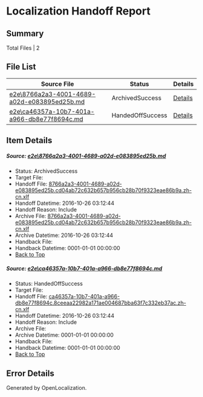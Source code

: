 # <a name='report-top'></a> Localization Handoff Report

## Summary
 Total Files | 2

## File List
 Source File | Status | Details 
 ----------- | ------ | ------- 
 [e2e\8766a2a3-4001-4689-a02d-e083895ed25b.md](https://github.com/OpenLocalizationTestOrg/ol-test0/blob/d9ed5df102bd7accef8f00e1cf79ce771561e259/e2e/8766a2a3-4001-4689-a02d-e083895ed25b.md) | ArchivedSuccess | [Details](#4f9115bab7dc3c59163594b758f36902dc2158ae3)
 [e2e\ca46357a-10b7-401a-a966-db8e77f8694c.md](https://github.com/OpenLocalizationTestOrg/ol-test0/blob/93fbb07dcfbd1f9cb02131972c380fadc95efd71/e2e/ca46357a-10b7-401a-a966-db8e77f8694c.md) | HandedOffSuccess | [Details](#041d9f503876d64dee56b8bf1d97d927298d72e07)

## Item Details
##### <a name='4f9115bab7dc3c59163594b758f36902dc2158ae3'></a> Source: [e2e\8766a2a3-4001-4689-a02d-e083895ed25b.md](https://github.com/OpenLocalizationTestOrg/ol-test0/blob/d9ed5df102bd7accef8f00e1cf79ce771561e259/e2e/8766a2a3-4001-4689-a02d-e083895ed25b.md)
* Status: ArchivedSuccess
* Target File: 
* Handoff File: [8766a2a3-4001-4689-a02d-e083895ed25b.cd04ab72c632b657b956cb28b70f9323eae86b9a.zh-cn.xlf](https://github.com/OpenLocalizationTestOrg/ol-test0-handoff/blob/d3e568e65049a3428e0da3d20c770fa3d3776758/ol-handoff/OpenLocalizationTestOrg/ol-test0-zhcn/shujia/ht/8766a2a3-4001-4689-a02d-e083895ed25b.cd04ab72c632b657b956cb28b70f9323eae86b9a.zh-cn.xlf)
* Handoff Datetime: 2016-10-26 03:12:44
* Handoff Reason: Include
* Archive File: [8766a2a3-4001-4689-a02d-e083895ed25b.cd04ab72c632b657b956cb28b70f9323eae86b9a.zh-cn.xlf](https://github.com/OpenLocalizationTestOrg/ol-test0-handoff/blob/21a10e42c6ed0d0c519bc4c338755f2ec2480f26/ol-archive/OpenLocalizationTestOrg/ol-test0-zhcn/shujia/ht/8766a2a3-4001-4689-a02d-e083895ed25b.cd04ab72c632b657b956cb28b70f9323eae86b9a.zh-cn.xlf)
* Archive Datetime: 2016-10-26 03:12:44
* Handback File: 
* Handback Datetime: 0001-01-01 00:00:00
* [Back to Top](#report-top)

##### <a name='041d9f503876d64dee56b8bf1d97d927298d72e07'></a> Source: [e2e\ca46357a-10b7-401a-a966-db8e77f8694c.md](https://github.com/OpenLocalizationTestOrg/ol-test0/blob/93fbb07dcfbd1f9cb02131972c380fadc95efd71/e2e/ca46357a-10b7-401a-a966-db8e77f8694c.md)
* Status: HandedOffSuccess
* Target File: 
* Handoff File: [ca46357a-10b7-401a-a966-db8e77f8694c.8ceeaa22982a171ae004687bba63f7c332eb37ac.zh-cn.xlf](https://github.com/OpenLocalizationTestOrg/ol-test0-handoff/blob/d3e568e65049a3428e0da3d20c770fa3d3776758/ol-handoff/OpenLocalizationTestOrg/ol-test0-zhcn/shujia/ht/ca46357a-10b7-401a-a966-db8e77f8694c.8ceeaa22982a171ae004687bba63f7c332eb37ac.zh-cn.xlf)
* Handoff Datetime: 2016-10-26 03:12:44
* Handoff Reason: Include
* Archive File: 
* Archive Datetime: 0001-01-01 00:00:00
* Handback File: 
* Handback Datetime: 0001-01-01 00:00:00
* [Back to Top](#report-top)


## Error Details

Generated by OpenLocalization.
